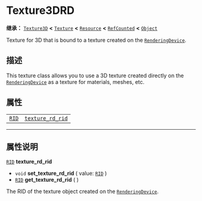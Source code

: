 <!-- ⚠ 请勿编辑本文件 ⚠ -->
<!-- 本文档使用脚本从 WeDot 引擎源码仓库生成。 -->
<!-- 生成脚本：https://github.com/WeDot-Engine/WeDot/tree/master/doc/tools/make_md.py； -->
<!-- 原文件：https://github.com/WeDot-Engine/WeDot/tree/master/doc/classes/Texture3DRD.xml。 -->

<div id="_class_texture3drd"></div>

# Texture3DRD

**继承：** [`Texture3D`](class_texture3d.md) **<** [`Texture`](class_texture.md) **<** [`Resource`](class_resource.md) **<** [`RefCounted`](class_refcounted.md) **<** [`Object`](class_object.md)

Texture for 3D that is bound to a texture created on the [`RenderingDevice`](class_renderingdevice.md).

## 描述

This texture class allows you to use a 3D texture created directly on the [`RenderingDevice`](class_renderingdevice.md) as a texture for materials, meshes, etc.

## 属性

|||
|:-:|:--|
| [`RID`](class_rid.md) | [`texture_rd_rid`](class_texture3drd.md#class_texture3drd_property_texture_rd_rid) |

<!-- rst-class:: classref-section-separator -->

---

## 属性说明

<div id="_class_texture3drd_property_texture_rd_rid"></div>

[`RID`](class_rid.md) **texture_rd_rid** <div id="class_texture3drd_property_texture_rd_rid"></div>

- `void` **set_texture_rd_rid** ( value: [`RID`](class_rid.md) )
- [`RID`](class_rid.md) **get_texture_rd_rid** ( )

The RID of the texture object created on the [`RenderingDevice`](class_renderingdevice.md).

[^virtual]: 本方法通常需要用户覆盖才能生效。
[^const]: 本方法无副作用，不会修改该实例的任何成员变量。
[^vararg]: 本方法除了能接受在此处描述的参数外，还能够继续接受任意数量的参数。
[^constructor]: 本方法用于构造某个类型。
[^static]: 调用本方法无需实例，可直接使用类名进行调用。
[^operator]: 本方法描述的是使用本类型作为左操作数的有效运算符。
[^bitfield]: 这个值是由下列位标志构成位掩码的整数。
[^void]: 无返回值。
